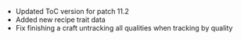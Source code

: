 - Updated ToC version for patch 11.2
- Added new recipe trait data
- Fix finishing a craft untracking all qualities when tracking by quality